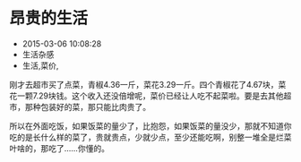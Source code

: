 # 昂贵的生活
- 2015-03-06 10:08:28
- 生活杂感
- 生活,菜价,

<!--markdown-->刚才去超市买了点菜，青椒4.36一斤，菜花3.29一斤。四个青椒花了4.67块，菜花一颗7.29块钱。这个收入还没倍增呢，菜价已经让人吃不起菜啦。要是去其他超市，那种包装好的菜，那只能比肉贵了。

所以在外面吃饭，如果饭菜的量少了，比抱怨，如果饭菜的量没少，那就不知道你吃的是长什么样的菜了，贵就贵点，少就少点，至少还能吃啊，别整一堆全是烂菜叶啥的，那吃了……你懂的。